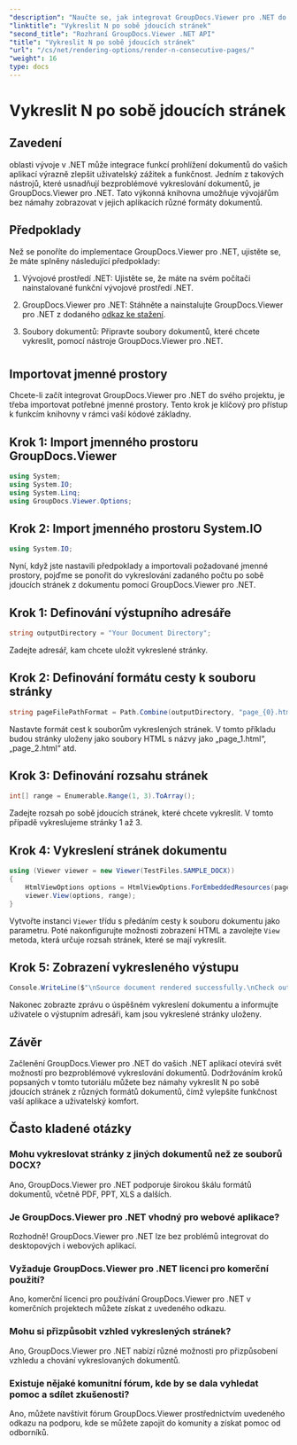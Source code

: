 ```yaml
---
"description": "Naučte se, jak integrovat GroupDocs.Viewer pro .NET do vašich aplikací a snadno vykreslovat dokumenty s N po sobě jdoucími stránkami."
"linktitle": "Vykreslit N po sobě jdoucích stránek"
"second_title": "Rozhraní GroupDocs.Viewer .NET API"
"title": "Vykreslit N po sobě jdoucích stránek"
"url": "/cs/net/rendering-options/render-n-consecutive-pages/"
"weight": 16
type: docs
---
```

# Vykreslit N po sobě jdoucích stránek

## Zavedení
oblasti vývoje v .NET může integrace funkcí prohlížení dokumentů do vašich aplikací výrazně zlepšit uživatelský zážitek a funkčnost. Jedním z takových nástrojů, které usnadňují bezproblémové vykreslování dokumentů, je GroupDocs.Viewer pro .NET. Tato výkonná knihovna umožňuje vývojářům bez námahy zobrazovat v jejich aplikacích různé formáty dokumentů.
## Předpoklady
Než se ponoříte do implementace GroupDocs.Viewer pro .NET, ujistěte se, že máte splněny následující předpoklady:
1. Vývojové prostředí .NET: Ujistěte se, že máte na svém počítači nainstalované funkční vývojové prostředí .NET.
  
2. GroupDocs.Viewer pro .NET: Stáhněte a nainstalujte GroupDocs.Viewer pro .NET z dodaného [odkaz ke stažení](https://releases.groupdocs.com/viewer/net/).
3. Soubory dokumentů: Připravte soubory dokumentů, které chcete vykreslit, pomocí nástroje GroupDocs.Viewer pro .NET.
#
## Importovat jmenné prostory
Chcete-li začít integrovat GroupDocs.Viewer pro .NET do svého projektu, je třeba importovat potřebné jmenné prostory. Tento krok je klíčový pro přístup k funkcím knihovny v rámci vaší kódové základny.
## Krok 1: Import jmenného prostoru GroupDocs.Viewer
```csharp
using System;
using System.IO;
using System.Linq;
using GroupDocs.Viewer.Options;
```
## Krok 2: Import jmenného prostoru System.IO
```csharp
using System.IO;
```

Nyní, když jste nastavili předpoklady a importovali požadované jmenné prostory, pojďme se ponořit do vykreslování zadaného počtu po sobě jdoucích stránek z dokumentu pomocí GroupDocs.Viewer pro .NET.
## Krok 1: Definování výstupního adresáře
```csharp
string outputDirectory = "Your Document Directory";
```
Zadejte adresář, kam chcete uložit vykreslené stránky.
## Krok 2: Definování formátu cesty k souboru stránky
```csharp
string pageFilePathFormat = Path.Combine(outputDirectory, "page_{0}.html");
```
Nastavte formát cest k souborům vykreslených stránek. V tomto příkladu budou stránky uloženy jako soubory HTML s názvy jako „page_1.html“, „page_2.html“ atd.
## Krok 3: Definování rozsahu stránek
```csharp
int[] range = Enumerable.Range(1, 3).ToArray();
```
Zadejte rozsah po sobě jdoucích stránek, které chcete vykreslit. V tomto případě vykreslujeme stránky 1 až 3.
## Krok 4: Vykreslení stránek dokumentu
```csharp
using (Viewer viewer = new Viewer(TestFiles.SAMPLE_DOCX))
{
    HtmlViewOptions options = HtmlViewOptions.ForEmbeddedResources(pageFilePathFormat);
    viewer.View(options, range);
}
```
Vytvořte instanci `Viewer` třídu s předáním cesty k souboru dokumentu jako parametru. Poté nakonfigurujte možnosti zobrazení HTML a zavolejte `View` metoda, která určuje rozsah stránek, které se mají vykreslit.
## Krok 5: Zobrazení vykresleného výstupu
```csharp
Console.WriteLine($"\nSource document rendered successfully.\nCheck output in {outputDirectory}.");
```
Nakonec zobrazte zprávu o úspěšném vykreslení dokumentu a informujte uživatele o výstupním adresáři, kam jsou vykreslené stránky uloženy.

## Závěr
Začlenění GroupDocs.Viewer pro .NET do vašich .NET aplikací otevírá svět možností pro bezproblémové vykreslování dokumentů. Dodržováním kroků popsaných v tomto tutoriálu můžete bez námahy vykreslit N po sobě jdoucích stránek z různých formátů dokumentů, čímž vylepšíte funkčnost vaší aplikace a uživatelský komfort.
## Často kladené otázky
### Mohu vykreslovat stránky z jiných dokumentů než ze souborů DOCX?
Ano, GroupDocs.Viewer pro .NET podporuje širokou škálu formátů dokumentů, včetně PDF, PPT, XLS a dalších.
### Je GroupDocs.Viewer pro .NET vhodný pro webové aplikace?
Rozhodně! GroupDocs.Viewer pro .NET lze bez problémů integrovat do desktopových i webových aplikací.
### Vyžaduje GroupDocs.Viewer pro .NET licenci pro komerční použití?
Ano, komerční licenci pro používání GroupDocs.Viewer pro .NET v komerčních projektech můžete získat z uvedeného odkazu.
### Mohu si přizpůsobit vzhled vykreslených stránek?
Ano, GroupDocs.Viewer pro .NET nabízí různé možnosti pro přizpůsobení vzhledu a chování vykreslovaných dokumentů.
### Existuje nějaké komunitní fórum, kde by se dala vyhledat pomoc a sdílet zkušenosti?
Ano, můžete navštívit fórum GroupDocs.Viewer prostřednictvím uvedeného odkazu na podporu, kde se můžete zapojit do komunity a získat pomoc od odborníků.